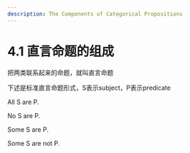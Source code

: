 ```yaml
---
description: The Components of Categorical Propositions
---
```


# 4.1 直言命题的组成

把两类联系起来的命题，就叫直言命题

下述是标准直言命题形式，S表示subject，P表示predicate

All S are P.&#x20;

No S are P.

Some S are P.&#x20;

Some S are not P.
